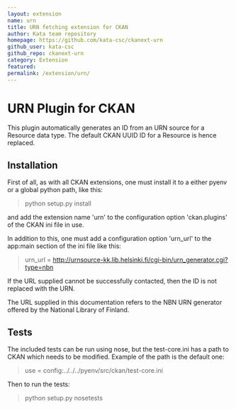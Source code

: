 ```yaml
---
layout: extension
name: urn
title: URN fetching extension for CKAN
author: Kata team repository
homepage: https://github.com/kata-csc/ckanext-urn
github_user: kata-csc
github_repo: ckanext-urn
category: Extension
featured: 
permalink: /extension/urn/
---
```



URN Plugin for CKAN
===================

This plugin automatically generates an ID from an URN source for a Resource data type. The default CKAN UUID ID for a Resource is hence replaced.

Installation
------------

First of all, as with all CKAN extensions, one must install it to a either pyenv or a global python path, like this:

> python setup.py install

and add the extension name 'urn' to the configuration option 'ckan.plugins' of the CKAN ini file in use.

In addition to this, one must add a configuration option 'urn\_url' to the app:main section of the ini file like this:

> urn\_url = <http://urnsource-kk.lib.helsinki.fi/cgi-bin/urn_generator.cgi?type=nbn>

If the URL supplied cannot be successfully contacted, then the ID is not replaced with the URN.

The URL supplied in this documentation refers to the NBN URN generator offered by the National Library of Finland.

Tests
-----

The included tests can be run using nose, but the test-core.ini has a path to CKAN which needs to be modified. Example of the path is the default one:

> use = config:../../../pyenv/src/ckan/test-core.ini

Then to run the tests:

> python setup.py nosetests

